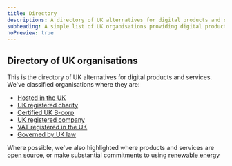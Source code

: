 ```yaml
---
title: Directory
descriptions: A directory of UK alternatives for digital products and services
subheading: A simple list of UK organisations providing digital products and services
noPreview: true
---
```


## Directory of UK organisations

This is the directory of UK alternatives for digital products and services. We've classified organisations where they are:

* [Hosted in the UK](/classifications/hosted-in-uk)
* [UK registered charity](/classifications/uk-charity)
* [Certified UK B-corp](/classifications/b-corp)
* [UK registered company](/classifications/uk-registered-company)
* [VAT registered in the UK](/classifications/uk-vat-registered)
* [Governed by UK law](/classifications/governed-by-uk-law)

Where possible, we've also highlighted where products and services are [open source](/classifications/open-source), or make substantial commitments to using [renewable energy](/classifications/renewable-energy)


